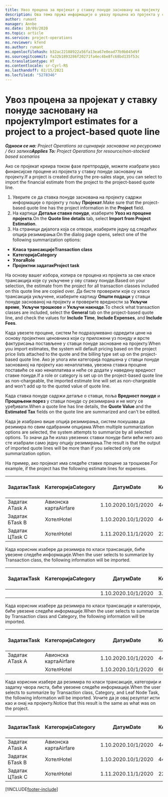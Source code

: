 ```yaml
---
title: Увоз процена за пројекат у ставку понуде засновану на пројекту
description: Ова тема пружа информације о увозу процена из пројекта у ставку понуде.
author: rumant
manager: Annbe
ms.date: 10/09/2020
ms.topic: article
ms.service: project-operations
ms.reviewer: kfend
ms.author: rumant
ms.openlocfilehash: b32ac22188922a56fa13ea67e0ead77b9b045d9f
ms.sourcegitcommit: fa32b1893286f20271fa4ec4be8fc68bd135f53c
ms.translationtype: HT
ms.contentlocale: sr-Cyrl-RS
ms.lasthandoff: 02/15/2021
ms.locfileid: "5278346"
---
```

# <a name="import-estimates-for-a-project-to-a-project-based-quote-line"></a><span data-ttu-id="7b161-103">Увоз процена за пројекат у ставку понуде засновану на пројекту</span><span class="sxs-lookup"><span data-stu-id="7b161-103">Import estimates for a project to a project-based quote line</span></span>

<span data-ttu-id="7b161-104">_**Односи се на:** Project Operations за сценарије засноване на ресурсима / без залиха_</span><span class="sxs-lookup"><span data-stu-id="7b161-104">_**Applies To:** Project Operations for resource/non-stocked based scenarios_</span></span>


<span data-ttu-id="7b161-105">Ако се пројекат креира током фазе претпродаје, можете изабрати увоз финансијске процене из пројекта у ставку понуде засновану на пројекту.</span><span class="sxs-lookup"><span data-stu-id="7b161-105">If a project is created during the pre-sales stage, you can select to import the financial estimate from the project to the project-based quote line.</span></span>

1. <span data-ttu-id="7b161-106">Уверите се да ставка понуде заснована на пројекту садржи информације о пројекту у пољу **Пројекат**.</span><span class="sxs-lookup"><span data-stu-id="7b161-106">Make sure that the project-based quote line has the project information in the **Project** field.</span></span>
2. <span data-ttu-id="7b161-107">На картици **Детаљи ставке понуде**, изаберите **Увоз из процене пројекта**.</span><span class="sxs-lookup"><span data-stu-id="7b161-107">On the **Quote line details** tab, select **Import from Project Estimation**.</span></span>
3. <span data-ttu-id="7b161-108">На страници дијалога која се отвори, изаберите једну од следећих опција резимирања:</span><span class="sxs-lookup"><span data-stu-id="7b161-108">On the dialog page opens, select one of the following summarization options:</span></span>

  - <span data-ttu-id="7b161-109">**Класа трансакције**</span><span class="sxs-lookup"><span data-stu-id="7b161-109">**Transaction class**</span></span>
  - <span data-ttu-id="7b161-110">**Категорија**</span><span class="sxs-lookup"><span data-stu-id="7b161-110">**Category**</span></span>
  - <span data-ttu-id="7b161-111">**Улога**</span><span class="sxs-lookup"><span data-stu-id="7b161-111">**Role**</span></span> 
  - <span data-ttu-id="7b161-112">**Пројектни задатак**</span><span class="sxs-lookup"><span data-stu-id="7b161-112">**Project task**</span></span>

<span data-ttu-id="7b161-113">На основу вашег избора, копира се процена из пројекта за све класе трансакција које су укључене у ову ставку понуде.</span><span class="sxs-lookup"><span data-stu-id="7b161-113">Based on your selection, the estimate from the project for all transaction classes included on this quote line are copied over.</span></span> <span data-ttu-id="7b161-114">Да бисте проверили које су класе трансакција укључене, изаберите картицу **Општи подаци** у ставци понуде заснованој на пројекту и проверите вредности за **Укључи време**, **Укључи трошкове** и **Укључи накнаде**.</span><span class="sxs-lookup"><span data-stu-id="7b161-114">To check what transaction classes are included, select the **General** tab on the project-based quote line, and check the values for **Include Time**, **Include Expenses**, and **Include Fees**.</span></span>

<span data-ttu-id="7b161-115">Када увезете процене, систем ће подразумевано одредити цене на основу пројектних ценовника који су приложени уз понуду и врсте фактурисања постављене у ставци понуде засноване на пројекту.</span><span class="sxs-lookup"><span data-stu-id="7b161-115">When you import estimates, the system will default pricing based on the project price lists attached to the quote and the billing type set up on the project-based quote line.</span></span> <span data-ttu-id="7b161-116">Ако је улога или категорија подешена у ставци понуде заснованој на пројекту као ненаплатива, увезена ставка процене поставиће се као ненаплатива и неће се додати у наведену вредност ставке понуде.</span><span class="sxs-lookup"><span data-stu-id="7b161-116">If a role or category is set up on the project-based quote line as non-chargeable, the imported estimate line will set as non-chargeable and won't add up to the quoted value of quote line.</span></span>

<span data-ttu-id="7b161-117">Када ставка понуде садржи детаље о ставци, поља **Вредност понуде** и **Процењени порез** у ставци понуде су резимирана и не могу се уређивати.</span><span class="sxs-lookup"><span data-stu-id="7b161-117">When a quote line has line details, the **Quote Value** and the **Estimated Tax** fields on the quote line are summarized and can't be edited.</span></span>

<span data-ttu-id="7b161-118">Када је изабрано више опција резимирања, систем покушава да резимира по свим одабраним опцијама.</span><span class="sxs-lookup"><span data-stu-id="7b161-118">When multiple summarization options are selected, the system attempts to summarize by all selected options.</span></span> <span data-ttu-id="7b161-119">То значи да ће излаз увезених ставки понуде бити већи него ако сте изабрали само једну опцију резимирања.</span><span class="sxs-lookup"><span data-stu-id="7b161-119">The result is that the output of imported quote lines will be more than if you selected only one summarization option.</span></span>

<span data-ttu-id="7b161-120">На пример, ако пројекат има следеће ставке процене за трошкове.</span><span class="sxs-lookup"><span data-stu-id="7b161-120">For example, if the project has the following estimate lines for expenses.</span></span>

| <span data-ttu-id="7b161-121">Задатак</span><span class="sxs-lookup"><span data-stu-id="7b161-121">Task</span></span> | <span data-ttu-id="7b161-122">Категорија</span><span class="sxs-lookup"><span data-stu-id="7b161-122">Category</span></span> | <span data-ttu-id="7b161-123">Датум</span><span class="sxs-lookup"><span data-stu-id="7b161-123">Date</span></span> | <span data-ttu-id="7b161-124">Количина</span><span class="sxs-lookup"><span data-stu-id="7b161-124">Quantity</span></span> | <span data-ttu-id="7b161-125">Цена по јединици</span><span class="sxs-lookup"><span data-stu-id="7b161-125">Unit price</span></span> | <span data-ttu-id="7b161-126">Износ</span><span class="sxs-lookup"><span data-stu-id="7b161-126">Amount</span></span> |
| --- | --- | --- | --- | --- | --- |
| <span data-ttu-id="7b161-127">Задатак А</span><span class="sxs-lookup"><span data-stu-id="7b161-127">Task A</span></span> | <span data-ttu-id="7b161-128">Авионска карта</span><span class="sxs-lookup"><span data-stu-id="7b161-128">Airfare</span></span> | <span data-ttu-id="7b161-129">1.10.2020.</span><span class="sxs-lookup"><span data-stu-id="7b161-129">10/1/2020</span></span> | <span data-ttu-id="7b161-130">4</span><span class="sxs-lookup"><span data-stu-id="7b161-130">4</span></span> | <span data-ttu-id="7b161-131">400</span><span class="sxs-lookup"><span data-stu-id="7b161-131">400</span></span> | <span data-ttu-id="7b161-132">1600</span><span class="sxs-lookup"><span data-stu-id="7b161-132">1600</span></span> |
| <span data-ttu-id="7b161-133">Задатак Б</span><span class="sxs-lookup"><span data-stu-id="7b161-133">Task B</span></span> | <span data-ttu-id="7b161-134">Хотел</span><span class="sxs-lookup"><span data-stu-id="7b161-134">Hotel</span></span> | <span data-ttu-id="7b161-135">1.10.2020.</span><span class="sxs-lookup"><span data-stu-id="7b161-135">10/1/2020</span></span> | <span data-ttu-id="7b161-136">4</span><span class="sxs-lookup"><span data-stu-id="7b161-136">4</span></span> | <span data-ttu-id="7b161-137">200</span><span class="sxs-lookup"><span data-stu-id="7b161-137">200</span></span> | <span data-ttu-id="7b161-138">800</span><span class="sxs-lookup"><span data-stu-id="7b161-138">800</span></span> |
| <span data-ttu-id="7b161-139">Задатак Ц</span><span class="sxs-lookup"><span data-stu-id="7b161-139">Task C</span></span> | <span data-ttu-id="7b161-140">Хотел</span><span class="sxs-lookup"><span data-stu-id="7b161-140">Hotel</span></span> | <span data-ttu-id="7b161-141">1.11.2020.</span><span class="sxs-lookup"><span data-stu-id="7b161-141">11/1/2020</span></span> | <span data-ttu-id="7b161-142">2</span><span class="sxs-lookup"><span data-stu-id="7b161-142">2</span></span> | <span data-ttu-id="7b161-143">200</span><span class="sxs-lookup"><span data-stu-id="7b161-143">200</span></span> | <span data-ttu-id="7b161-144">400</span><span class="sxs-lookup"><span data-stu-id="7b161-144">400</span></span> |

<span data-ttu-id="7b161-145">Када корисник изабере да резимира по класи трансакције, биће увезене следеће информације.</span><span class="sxs-lookup"><span data-stu-id="7b161-145">When the user selects to summarize by Transaction class, the following information will be imported.</span></span>

| <span data-ttu-id="7b161-146">Задатак</span><span class="sxs-lookup"><span data-stu-id="7b161-146">Task</span></span> | <span data-ttu-id="7b161-147">Категорија</span><span class="sxs-lookup"><span data-stu-id="7b161-147">Category</span></span> | <span data-ttu-id="7b161-148">Датум</span><span class="sxs-lookup"><span data-stu-id="7b161-148">Date</span></span> | <span data-ttu-id="7b161-149">Количина</span><span class="sxs-lookup"><span data-stu-id="7b161-149">Quantity</span></span> | <span data-ttu-id="7b161-150">Цена по јединици</span><span class="sxs-lookup"><span data-stu-id="7b161-150">Unit price</span></span> | <span data-ttu-id="7b161-151">Износ</span><span class="sxs-lookup"><span data-stu-id="7b161-151">Amount</span></span> |
| --- | --- | --- | --- | --- | --- |
| | | <span data-ttu-id="7b161-152">1.10.2020.</span><span class="sxs-lookup"><span data-stu-id="7b161-152">10/1/2020</span></span> | <span data-ttu-id="7b161-153">3.34</span><span class="sxs-lookup"><span data-stu-id="7b161-153">3.34</span></span> | <span data-ttu-id="7b161-154">840</span><span class="sxs-lookup"><span data-stu-id="7b161-154">840</span></span> | <span data-ttu-id="7b161-155">2800</span><span class="sxs-lookup"><span data-stu-id="7b161-155">2800</span></span> |

<span data-ttu-id="7b161-156">Када корисник изабере да резимира по класи трансакције и категорији, биће увезене следеће информације.</span><span class="sxs-lookup"><span data-stu-id="7b161-156">When the user selects to summarize by Transaction class and Category, the following information will be imported.</span></span>

| <span data-ttu-id="7b161-157">Задатак</span><span class="sxs-lookup"><span data-stu-id="7b161-157">Task</span></span> | <span data-ttu-id="7b161-158">Категорија</span><span class="sxs-lookup"><span data-stu-id="7b161-158">Category</span></span> | <span data-ttu-id="7b161-159">Датум</span><span class="sxs-lookup"><span data-stu-id="7b161-159">Date</span></span> | <span data-ttu-id="7b161-160">Количина</span><span class="sxs-lookup"><span data-stu-id="7b161-160">Quantity</span></span> | <span data-ttu-id="7b161-161">Цена по јединици</span><span class="sxs-lookup"><span data-stu-id="7b161-161">Unit price</span></span> | <span data-ttu-id="7b161-162">Износ</span><span class="sxs-lookup"><span data-stu-id="7b161-162">Amount</span></span> |
| --- | --- | --- | --- | --- | --- |
| <span data-ttu-id="7b161-163">Задатак А</span><span class="sxs-lookup"><span data-stu-id="7b161-163">Task A</span></span> | <span data-ttu-id="7b161-164">Авионска карта</span><span class="sxs-lookup"><span data-stu-id="7b161-164">Airfare</span></span> | <span data-ttu-id="7b161-165">1.10.2020.</span><span class="sxs-lookup"><span data-stu-id="7b161-165">10/1/2020</span></span> | <span data-ttu-id="7b161-166">4</span><span class="sxs-lookup"><span data-stu-id="7b161-166">4</span></span> | <span data-ttu-id="7b161-167">400</span><span class="sxs-lookup"><span data-stu-id="7b161-167">400</span></span> | <span data-ttu-id="7b161-168">1600</span><span class="sxs-lookup"><span data-stu-id="7b161-168">1600</span></span> |
| | <span data-ttu-id="7b161-169">Хотел</span><span class="sxs-lookup"><span data-stu-id="7b161-169">Hotel</span></span> | <span data-ttu-id="7b161-170">1.10.2020.</span><span class="sxs-lookup"><span data-stu-id="7b161-170">10/1/2020</span></span> | <span data-ttu-id="7b161-171">6</span><span class="sxs-lookup"><span data-stu-id="7b161-171">6</span></span> | <span data-ttu-id="7b161-172">200</span><span class="sxs-lookup"><span data-stu-id="7b161-172">200</span></span> | <span data-ttu-id="7b161-173">1200</span><span class="sxs-lookup"><span data-stu-id="7b161-173">1200</span></span> |

<span data-ttu-id="7b161-174">Када корисник изабере да резимира по класи трансакције, категорији и задатку чвора листа, биће увезене следеће информације.</span><span class="sxs-lookup"><span data-stu-id="7b161-174">When the user selects to summarize by Transaction class, Category, and Leaf Node Task, the following information will be imported.</span></span> <span data-ttu-id="7b161-175">Уочите да је овај резултат исти као и онај на пројекту.</span><span class="sxs-lookup"><span data-stu-id="7b161-175">Notice that this result is the same as what was on the project.</span></span>

| <span data-ttu-id="7b161-176">Задатак</span><span class="sxs-lookup"><span data-stu-id="7b161-176">Task</span></span> | <span data-ttu-id="7b161-177">Категорија</span><span class="sxs-lookup"><span data-stu-id="7b161-177">Category</span></span> | <span data-ttu-id="7b161-178">Датум</span><span class="sxs-lookup"><span data-stu-id="7b161-178">Date</span></span> | <span data-ttu-id="7b161-179">Количина</span><span class="sxs-lookup"><span data-stu-id="7b161-179">Quantity</span></span> | <span data-ttu-id="7b161-180">Цена по јединици</span><span class="sxs-lookup"><span data-stu-id="7b161-180">Unit price</span></span> | <span data-ttu-id="7b161-181">Износ</span><span class="sxs-lookup"><span data-stu-id="7b161-181">Amount</span></span> |
| --- | --- | --- | --- | --- | --- |
| <span data-ttu-id="7b161-182">Задатак А</span><span class="sxs-lookup"><span data-stu-id="7b161-182">Task A</span></span> | <span data-ttu-id="7b161-183">Авионска карта</span><span class="sxs-lookup"><span data-stu-id="7b161-183">Airfare</span></span> | <span data-ttu-id="7b161-184">1.10.2020.</span><span class="sxs-lookup"><span data-stu-id="7b161-184">10/1/2020</span></span> | <span data-ttu-id="7b161-185">4</span><span class="sxs-lookup"><span data-stu-id="7b161-185">4</span></span> | <span data-ttu-id="7b161-186">400</span><span class="sxs-lookup"><span data-stu-id="7b161-186">400</span></span> | <span data-ttu-id="7b161-187">1600</span><span class="sxs-lookup"><span data-stu-id="7b161-187">1600</span></span> |
| <span data-ttu-id="7b161-188">Задатак Б</span><span class="sxs-lookup"><span data-stu-id="7b161-188">Task B</span></span> | <span data-ttu-id="7b161-189">Хотел</span><span class="sxs-lookup"><span data-stu-id="7b161-189">Hotel</span></span> | <span data-ttu-id="7b161-190">1.10.2020.</span><span class="sxs-lookup"><span data-stu-id="7b161-190">10/1/2020</span></span> | <span data-ttu-id="7b161-191">4</span><span class="sxs-lookup"><span data-stu-id="7b161-191">4</span></span> | <span data-ttu-id="7b161-192">200</span><span class="sxs-lookup"><span data-stu-id="7b161-192">200</span></span> | <span data-ttu-id="7b161-193">800</span><span class="sxs-lookup"><span data-stu-id="7b161-193">800</span></span> |
| <span data-ttu-id="7b161-194">Задатак Ц</span><span class="sxs-lookup"><span data-stu-id="7b161-194">Task C</span></span> | <span data-ttu-id="7b161-195">Хотел</span><span class="sxs-lookup"><span data-stu-id="7b161-195">Hotel</span></span> | <span data-ttu-id="7b161-196">1.11.2020.</span><span class="sxs-lookup"><span data-stu-id="7b161-196">11/1/2020</span></span> | <span data-ttu-id="7b161-197">2</span><span class="sxs-lookup"><span data-stu-id="7b161-197">2</span></span> | <span data-ttu-id="7b161-198">200</span><span class="sxs-lookup"><span data-stu-id="7b161-198">200</span></span> | <span data-ttu-id="7b161-199">400</span><span class="sxs-lookup"><span data-stu-id="7b161-199">400</span></span> |


[!INCLUDE[footer-include](../includes/footer-banner.md)]